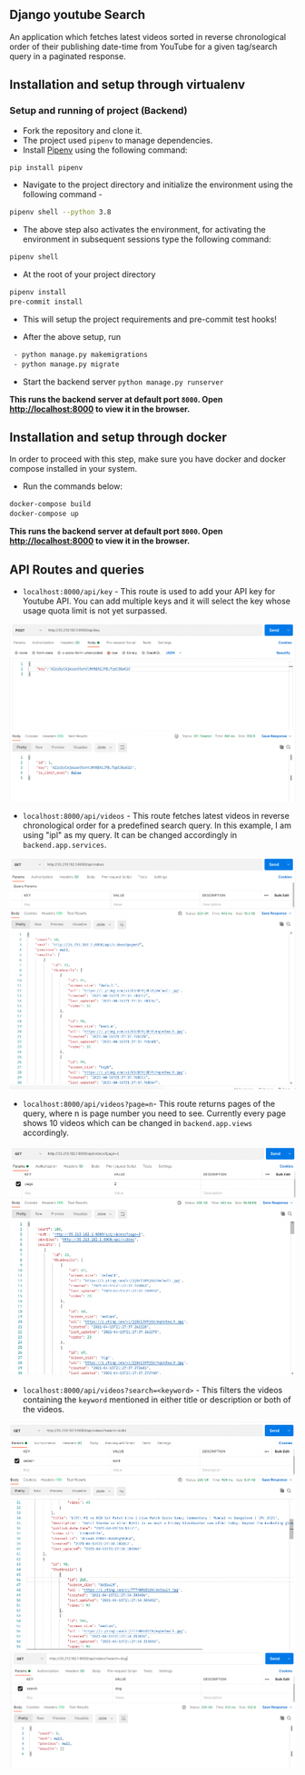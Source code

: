 ## Django youtube Search
An application which fetches latest videos sorted in reverse chronological order of their publishing date-time from YouTube for a given tag/search query in a paginated response.

## Installation and setup through virtualenv

### Setup and running of project (Backend)
- Fork the repository and clone it.
- The project used `pipenv` to manage dependencies.
- Install [Pipenv](https://pypi.org/project/pipenv/) using the following command: 
``` bash
pip install pipenv
```
- Navigate to the project directory and initialize the environment using the following command - 
``` bash
pipenv shell --python 3.8
```
- The above step also activates the environment, for activating the environment in subsequent sessions type the following command:
```bash
pipenv shell
```
- At the root of your project directory <br>

```bash
pipenv install
pre-commit install
```

- This will setup the project requirements and pre-commit test hooks!

- After the above setup, run

```bash
 - python manage.py makemigrations
 - python manage.py migrate
```
- Start the backend server
  `python manage.py runserver`
  
**This runs the backend server at default port `8000`.
  Open [http://localhost:8000](http://localhost:8000) to view it in the browser.**<br />

## Installation and setup through docker
In order to proceed with this step, make sure you have docker and docker compose installed in your system. 
- Run the commands below:
``` bash 
docker-compose build
docker-compose up
```
**This runs the backend server at default port `8000`.
  Open [http://localhost:8000](http://localhost:8000) to view it in the browser.**<br />

## API Routes and queries

- `localhost:8000/api/key` - This route is used to add your API key for Youtube API. You can add multiple keys and it will select the key whose usage quota limit is not yet surpassed.
<img src = "https://github.com/shreyagupta30/django_youtube_search/blob/master/assets/Screenshot%202021-04-16%20at%202.53.40%20AM.png?raw=true">

- `localhost:8000/api/videos` - This route fetches latest videos in reverse chronological order for a predefined search query. In this example, I am using "ipl" as my query. It can be changed accordingly in `backend.app.services`. 
<img src = "https://github.com/shreyagupta30/django_youtube_search/blob/master/assets/Screenshot%202021-04-16%20at%202.58.14%20AM.png?raw=true " >

- `localhost:8000/api/videos?page=n`- This route returns pages of the query, where n is page number you need to see. Currently every page shows 10 videos which can be changed in `backend.app.views` accordingly.

<img src = "https://github.com/shreyagupta30/django_youtube_search/blob/master/assets/Screenshot%202021-04-16%20at%202.58.56%20AM.png?raw=true">


- `localhost:8000/api/videos?search=<keyword>` - This filters the videos containing the `keyword` mentioned in either title or description or both of the videos.
<img src = "https://github.com/shreyagupta30/django_youtube_search/blob/master/assets/Screenshot%202021-04-16%20at%203.00.02%20AM.png?raw=true">

<img src = " https://github.com/shreyagupta30/django_youtube_search/blob/master/assets/Screenshot%202021-04-16%20at%203.00.39%20AM.png?raw=true">


